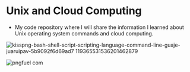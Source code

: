 # Unix and Cloud Computing

* My code repository where I will share the information I learned about Unix operating system commands and cloud computing.

![kisspng-bash-shell-script-scripting-language-command-line-guaje-juaruipav-5b9092f6d69ad7 119365531536201462879](https://user-images.githubusercontent.com/54184905/92455592-8b3dea80-f1ca-11ea-8d65-9a8502b5c94b.jpg)


![pngfuel com](https://user-images.githubusercontent.com/54184905/92368950-0d61dc80-f101-11ea-93c7-455930c7dca9.png) 

